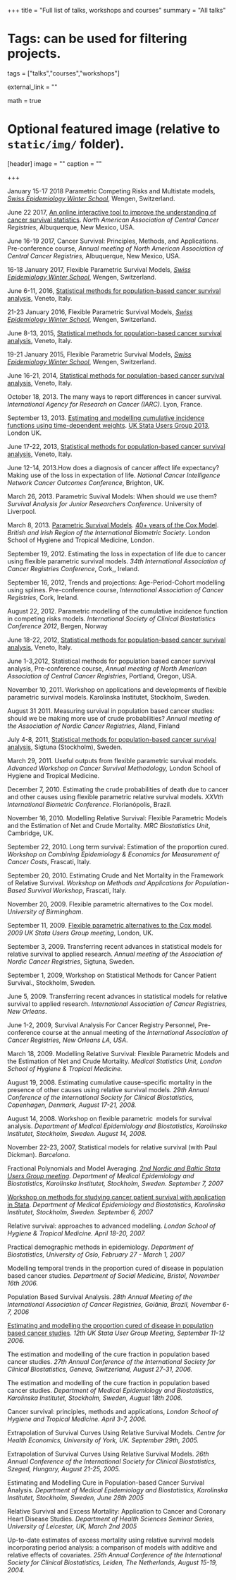 +++
title = "Full list of talks, workshops and courses"
summary = "All talks"

# Tags: can be used for filtering projects.
tags = ["talks","courses","workshops"]

external_link = "" 

math = true

# Optional featured image (relative to `static/img/` folder). 
[header]
image = ""
caption = ""

+++

January 15-17 2018 Parametric Competing Risks and Multistate models, [_Swiss Epidemiology Winter School_](https://www.epi-winterschool.org), Wengen, Switzerland.

June 22 2017, [An online interactive tool to improve the understanding of cancer survival statistics](pdf/NAACCR_Junel2017.pdf). _North American Association of Central Cancer Registries_, Albuquerque, New Mexico, USA.

June 16-19 2017, Cancer Survival: Principles, Methods, and Applications. Pre-conference course, _Annual meeting of North American Association of Central Cancer Registries_, Albuquerque, New Mexico, USA.

16-18 January 2017, Flexible Parametric Survival Models, [_Swiss Epidemiology Winter School_](https://www.epi-winterschool.org), Wengen, Switzerland.

June 6-11, 2016, [Statistical methods for population-based cancer survival analysis](http://cansurv.net/), Veneto, Italy.

21-23 January 2016, Flexible Parametric Survival Models, [_Swiss Epidemiology Winter School_](https://www.epi-winterschool.org), Wengen, Switzerland.

June 8-13, 2015, [Statistical methods for population-based cancer survival analysis](http://cansurv.net/), Veneto, Italy.

19-21 January 2015, Flexible Parametric Survival Models, [_Swiss Epidemiology Winter School_](https://www.epi-winterschool.org), Wengen, Switzerland.

June 16-21, 2014, [Statistical methods for population-based cancer survival analysis](http://cansurv.net/), Veneto, Italy.

October 18, 2013. The many ways to report differences in cancer survival. _International Agency for Research on Cancer (IARC)_. Lyon, France. 

September 13, 2013. [Estimating and modelling cumulative incidence functions using time-dependent weights](http://www.stata.com/meeting/uk13/abstracts/materials/uk13_lambert.pdf). [UK Stata Users Group 2013](http://www.stata.com/meeting/uk13/), London UK.

June 17-22, 2013, [Statistical methods for population-based cancer survival analysis](http://cansurv.net/), Veneto, Italy.

June 12-14, 2013.How does a diagnosis of cancer affect life expectancy? Making use of the loss in expectation of life. _National Cancer Intelligence Network Cancer Outcomes Conference_, Brighton, UK.

March 26, 2013. Parametric Suvival Models: When should we use them? _Survival Analysis for Junior Researchers Conference_. University of Liverpool.

March 8, 2013. [Parametric Survival Models](pdf/Cox_40_Paul_Lambert.pdf). [40+ years of the Cox Model](http://bir.biometricsociety.org/events/coxmeeting). _British and Irish Region of the International Biometric Society_. London School of Hygiene and Tropical Medicine, London.

September 19, 2012. Estimating the loss in expectation of life due to cancer using flexible parametric survival models. _34th International Association of Cancer Registries Conference_, Cork,, Ireland.

September 16, 2012, Trends and projections: Age-Period-Cohort modelling using splines. Pre-conference course, _International Association of Cancer Registries_, Cork, Ireland.

August 22, 2012. Parametric modelling of the cumulative incidence function in competing risks models. _International Society of Clinical Biostatistics Conference 2012_, Bergen, Norway

June 18-22, 2012, [Statistical methods for population-based cancer survival analysis](http://cansurv.net/), Veneto, Italy.

June 1-3,2012, Statistical methods for population based cancer survival analysis, Pre-conference course, _Annual meeting of North American Association of Central Cancer Registries_, Portland, Oregon, USA.

November 10, 2011. Workshop on applications and developments of flexible parametric survival models. Karolinska Institutet, Stockholm, Sweden.

August 31 2011. Measuring survival in population based cancer studies: should we be making more use of crude probabilities? _Annual meeting of the Association of Nordic Cancer Registries_, Aland, Finland

July 4-8, 2011, [Statistical methods for population-based cancer survival analysis](http://cansurv.net/), Sigtuna (Stockholm), Sweden.

March 29, 2011. Useful outputs from flexible parametric survival models. _Advanced Workshop on Cancer Survival Methodology,_ London School of Hygiene and Tropical Medicine.

December 7, 2010. Estimating the crude probabilities of death due to cancer and other causes using flexible parametric relative survival models. _XXVth International Biometric Conference_. Florianópolis, Brazil.

November 16, 2010\. Modelling Relative Survival: Flexible Parametric Models and the Estimation of Net and Crude Mortality. _MRC Biostatistics Unit_, Cambridge, UK.

September 22, 2010. Long term survival: Estimation of the proportion cured. _Workshop on Combining Epidemiology & Economics for Measurement of Cancer Costs_, Frascati, Italy.

September 20, 2010. Estimating Crude and Net Mortality in the Framework of Relative Survival. _Workshop on Methods and Applications for Population-Based Survival Workshop_, Frascati, Italy.  

November 20, 2009. Flexible parametric alternatives to the Cox model. _University of Birmingham_.

September 11, 2009. [Flexible parametric alternatives to the Cox model](http://www.stata.com/meeting/uk09/uk09_lambert_royston.pdf). _2009 UK Stata Users Group meeting_, London, UK.

September 3, 2009. Transferring recent advances in statistical models for relative survival to applied research. _Annual meeting of the Association of Nordic Cancer Registries_, Sigtuna, Sweden.

September 1, 2009, Workshop on Statistical Methods for Cancer Patient Survival., Stockholm, Sweden.

June 5, 2009. Transferring recent advances in statistical models for relative survival to applied research. _International Association of Cancer Registries, New Orleans_.

June 1-2, 2009, Survival Analysis For Cancer Registry Personnel, Pre-conference course at the annual meeting of the _International Association of Cancer Registries, New Orleans LA, USA_.

March 18, 2009. Modelling Relative Survival: Flexible Parametric Models and the Estimation of Net and Crude Mortality. _Medical Statistics Unit, London School of Hygiene & Tropical Medicine._

August 19, 2008. Estimating cumulative cause-specific mortality in the presence of other causes using relative survival models. _29th Annual Conference of the International Society for Clinical Biostatistics, Copenhagen, Denmark, August 17-21, 2008._

August 14, 2008\. Workshop on flexible parametric  models for survival analysis. _Department of Medical Epidemiology and Biostatistics, Karolinska Institutet, Stockholm, Sweden. August 14, 2008._

November 22-23, 2007, Statistical models for relative survival (with Paul Dickman). _Barcelona_. 

Fractional Polynomials and Model Averaging. _[2nd Nordic and Baltic Stata Users Group meeting](http://www.stata.com/meeting/2sweden/)._ _Department of Medical Epidemiology and Biostatistics, Karolinska Institutet, Stockholm, Sweden. September 7, 2007_

[Workshop on methods for studying cancer patient survival with application in Stata](http://www.pauldickman.com/workshop/). _Department of Medical Epidemiology and Biostatistics, Karolinska Institutet, Stockholm, Sweden. September 6, 2007_

Relative survival: approaches to advanced modelling. _London School of Hygiene & Tropical Medicine. April 18-20, 2007._

Practical demographic methods in epidemiology. _Department of Biostatistics, University of Oslo, February 27 - March 1, 2007_

Modelling temporal trends in the proportion cured of disease in population based cancer studies. _Department of Social Medicine, Bristol, November 16th 2006._

Population Based Survival Analysis. _28th Annual Meeting of the International Association of Cancer Registries, Goiânia, Brazil, November 6-7, 2006_

[Estimating and modelling the proportion cured of disease in population based cancer studies](http://www.stata.com/meeting/12uk/Stata2006PL.pdf). _12th UK_ _Stata User Group Meeting, September 11-12 2006._

The estimation and modelling of the cure fraction in population based cancer studies. _27th Annual Conference of the International Society for Clinical Biostatistics, Geneva, Switzerland, August 27-31, 2006._

The estimation and modelling of the cure fraction in population based cancer studies. _Department of Medical Epidemiology and Biostatistics, Karolinska Institutet, Stockholm, Sweden, August 18th 2006._

Cancer survival: principles, methods and applications, _London School of Hygiene and Tropical Medicine. April 3-7, 2006._

Extrapolation of Survival Curves Using Relative Survival Models. _Centre for Health Economics, University of York, UK. September 29th, 2005._

Extrapolation of Survival Curves Using Relative Survival Models. _26th Annual Conference of the International Society for Clinical Biostatistics, Szeged, Hungary, August 21-25, 2005\._

Estimating and Modelling Cure in Population-based Cancer Survival Analysis. _Department of Medical Epidemiology and Biostatistics, Karolinska Institutet, Stockholm, Sweden, June 28th 2005_

Relative Survival and Excess Mortality: Application to Cancer and Coronary Heart Disease Studies. _Department of Health Sciences Seminar Series, University of Leicester, UK, March 2nd 2005_

Up-to-date estimates of excess mortality using relative survival models incorporating period analysis: a comparison of models with additive and relative effects of covariates. _25th Annual Conference of the International Society for Clinical Biostatistics, Leiden, The Netherlands, August 15-19, 2004\._
